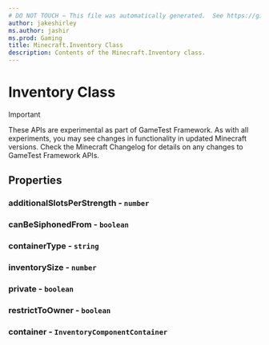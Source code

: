 ```yaml
---
# DO NOT TOUCH — This file was automatically generated.  See https://github.com/Mojang/MinecraftScriptingApiDocsGenerator to modify descriptions, examples, etc.
author: jakeshirley
ms.author: jashir
ms.prod: Gaming
title: Minecraft.Inventory Class
description: Contents of the Minecraft.Inventory class.
---
```

# Inventory Class
>[!IMPORTANT]
>These APIs are experimental as part of GameTest Framework. As with all experiments, you may see changes in functionality in updated Minecraft versions. Check the Minecraft Changelog for details on any changes to GameTest Framework APIs.
## Properties
### **additionalSlotsPerStrength** - `number`



### **canBeSiphonedFrom** - `boolean`



### **containerType** - `string`



### **inventorySize** - `number`



### **private** - `boolean`



### **restrictToOwner** - `boolean`



### **container** - `InventoryComponentContainer`




